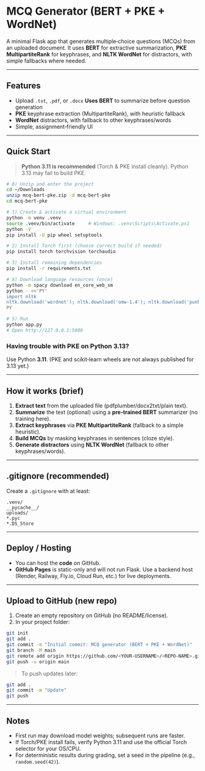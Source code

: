 # MCQ Generator (BERT + PKE + WordNet)

A minimal Flask app that generates multiple‑choice questions (MCQs) from an uploaded document. 
It uses **BERT** for extractive summarization, **PKE MultipartiteRank** for keyphrases, and **NLTK WordNet** for distractors, with simple fallbacks where needed.

---
## Features
- Upload `.txt`, `.pdf`, or `.docx`
 **Uses BERT** to summarize before question generation
- **PKE** keyphrase extraction (MultipartiteRank), with heuristic fallback
- **WordNet** distractors, with fallback to other keyphrases/words
- Simple, assignment‑friendly UI

---

## Quick Start

> **Python 3.11 is recommended** (Torch & PKE install cleanly). Python 3.13 may fail to build PKE.

```bash
# 0) Unzip and enter the project
cd ~/Downloads
unzip mcq-bert-pke.zip -d mcq-bert-pke
cd mcq-bert-pke

# 1) Create & activate a virtual environment
python -m venv .venv
source .venv/bin/activate     # Windows: .venv\Scripts\Activate.ps1
python -V
pip install -U pip wheel setuptools

# 2) Install Torch first (choose correct build if needed)
pip install torch torchvision torchaudio

# 3) Install remaining dependencies
pip install -r requirements.txt

# 4) Download language resources (once)
python -m spacy download en_core_web_sm
python - <<'PY'
import nltk
nltk.download('wordnet'); nltk.download('omw-1.4'); nltk.download('punkt')
PY

# 5) Run
python app.py
# Open http://127.0.0.1:5000
```

### Having trouble with PKE on Python 3.13?
Use Python **3.11**. (PKE and scikit‑learn wheels are not always published for 3.13 yet.)

---

## How it works (brief)
1. **Extract text** from the uploaded file (pdfplumber/docx2txt/plain text).
2. **Summarize** the text (optional) using a **pre‑trained BERT** summarizer (no training here).
3. **Extract keyphrases** via **PKE MultipartiteRank** (fallback to a simple heuristic).
4. **Build MCQs** by masking keyphrases in sentences (cloze style).
5. **Generate distractors** using **NLTK WordNet** (fallback to other keyphrases/words).

---

## .gitignore (recommended)
Create a `.gitignore` with at least:
```
.venv/
__pycache__/
uploads/
*.pyc
*.DS_Store
```

---

## Deploy / Hosting
- You can host the **code** on GitHub. 
- **GitHub Pages** is static-only and will not run Flask. Use a backend host (Render, Railway, Fly.io, Cloud Run, etc.) for live deployments.

---

## Upload to GitHub (new repo)

1. Create an empty repository on GitHub (no README/license).
2. In your project folder:
```bash
git init
git add .
git commit -m "Initial commit: MCQ generator (BERT + PKE + WordNet)"
git branch -M main
git remote add origin https://github.com/<YOUR-USERNAME>/<REPO-NAME>.git
git push -u origin main
```

> To push updates later:
```bash
git add .
git commit -m "Update"
git push
```

---

## Notes
- First run may download model weights; subsequent runs are faster.
- If Torch/PKE install fails, verify Python 3.11 and use the official Torch selector for your OS/CPU.
- For deterministic results during grading, set a seed in the pipeline (e.g., `random.seed(42)`).
